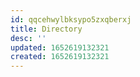 ```yaml
---
id: qqcehwylbksypo5zxqberxj
title: Directory
desc: ''
updated: 1652619132321
created: 1652619132321
---
```



